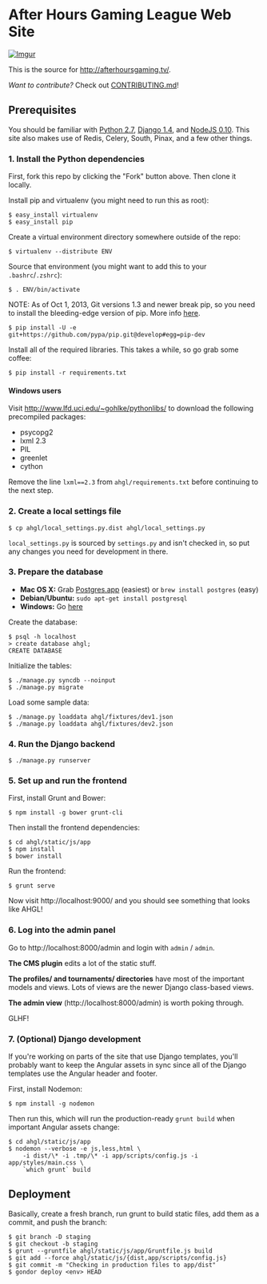 After Hours Gaming League Web Site
==================================

[![Imgur](http://i.imgur.com/XRSju5C.png)](http://afterhoursgaming.tv/)

This is the source for <http://afterhoursgaming.tv/>.

*Want to contribute?* Check out [CONTRIBUTING.md](https://github.com/ahgl/ahgl-site/blob/master/CONTRIBUTING.md)!

Prerequisites
-------------

You should be familiar with
[Python 2.7](http://www.python.org/download/releases/2.7/),
[Django 1.4](https://docs.djangoproject.com/en/1.4/),
and [NodeJS 0.10](http://nodejs.org).
This site also makes use of Redis, Celery, South, Pinax, and a few other things.

### 1. Install the Python dependencies

First, fork this repo by clicking the "Fork" button above. Then clone it locally.

Install pip and virtualenv (you might need to run this as root):

    $ easy_install virtualenv
    $ easy_install pip

Create a virtual environment directory somewhere outside of the repo:

    $ virtualenv --distribute ENV

Source that environment (you might want to add this to your `.bashrc`/`.zshrc`):

    $ . ENV/bin/activate

NOTE: As of Oct 1, 2013, Git versions 1.3 and newer break pip, so you need to install the bleeding-edge version of pip. More info [here](http://oliviercortes.com/pip-and-git-on-the-edge.html).

    $ pip install -U -e git+https://github.com/pypa/pip.git@develop#egg=pip-dev

Install all of the required libraries. This takes a while, so go grab some coffee:

    $ pip install -r requirements.txt

#### Windows users

Visit <http://www.lfd.uci.edu/~gohlke/pythonlibs/> to download the
following precompiled packages:

- psycopg2
- lxml 2.3
- PIL
- greenlet
- cython

Remove the line `lxml==2.3` from `ahgl/requirements.txt` before continuing to the next step.

### 2. Create a local settings file

    $ cp ahgl/local_settings.py.dist ahgl/local_settings.py

`local_settings.py` is sourced by `settings.py` and isn't checked in, so put any changes you need for development in there.

### 3. Prepare the database

* **Mac OS X:** Grab [Postgres.app](http://postgresapp.com/) (easiest) or `brew install postgres` (easy)
* **Debian/Ubuntu:** `sudo apt-get install postgresql`
* **Windows:** Go [here](http://www.postgresql.org/download/windows/)

Create the database:

    $ psql -h localhost
    > create database ahgl;
    CREATE DATABASE

Initialize the tables:

    $ ./manage.py syncdb --noinput
    $ ./manage.py migrate

Load some sample data:

    $ ./manage.py loaddata ahgl/fixtures/dev1.json
    $ ./manage.py loaddata ahgl/fixtures/dev2.json

### 4. Run the Django backend

    $ ./manage.py runserver

### 5. Set up and run the frontend

First, install Grunt and Bower:

    $ npm install -g bower grunt-cli

Then install the frontend dependencies:

    $ cd ahgl/static/js/app
    $ npm install
    $ bower install

Run the frontend:

    $ grunt serve

Now visit http://localhost:9000/ and you should see something that looks like AHGL!

### 6. Log into the admin panel

Go to http://localhost:8000/admin and login with `admin` / `admin`.

**The CMS plugin** edits a lot of the static stuff.

**The profiles/ and tournaments/ directories** have most of the important models and views. Lots of views are the newer Django class-based views.

**The admin view** (http://localhost:8000/admin) is worth poking through.

GLHF!

### 7. (Optional) Django development

If you're working on parts of the site that use Django templates, you'll probably want to keep the Angular assets in sync since all of the Django templates use the Angular header and footer.

First, install Nodemon:

    $ npm install -g nodemon

Then run this, which will run the production-ready `grunt build` when important Angular assets change:

    $ cd ahgl/static/js/app
    $ nodemon --verbose -e js,less,html \
        -i dist/\* -i .tmp/\* -i app/scripts/config.js -i app/styles/main.css \
        `which grunt` build

Deployment
----------

Basically, create a fresh branch, run grunt to build static files, add them as a commit, and push the branch:

    $ git branch -D staging
    $ git checkout -b staging
    $ grunt --gruntfile ahgl/static/js/app/Gruntfile.js build
    $ git add --force ahgl/static/js/{dist,app/scripts/config.js}
    $ git commit -m "Checking in production files to app/dist"
    $ gondor deploy <env> HEAD


